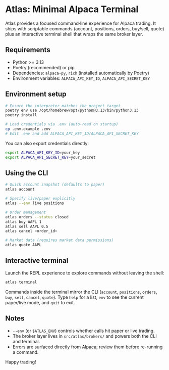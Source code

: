 # Atlas: Minimal Alpaca Terminal

Atlas provides a focused command‑line experience for Alpaca trading. It ships with
scriptable commands (account, positions, orders, buy/sell, quote) plus an
interactive terminal shell that wraps the same broker layer.

## Requirements
- Python >= 3.13
- Poetry (recommended) or pip
- Dependencies: `alpaca-py`, `rich` (installed automatically by Poetry)
- Environment variables: `ALPACA_API_KEY_ID`, `ALPACA_API_SECRET_KEY`

## Environment setup
```bash
# Ensure the interpreter matches the project target
poetry env use /opt/homebrew/opt/python@3.13/bin/python3.13
poetry install

# Load credentials via .env (auto-read on startup)
cp .env.example .env
# Edit .env and add ALPACA_API_KEY_ID/ALPACA_API_SECRET_KEY
```

You can also export credentials directly:
```bash
export ALPACA_API_KEY_ID=your_key
export ALPACA_API_SECRET_KEY=your_secret
```

## Using the CLI
```bash
# Quick account snapshot (defaults to paper)
atlas account

# Specify live/paper explicitly
atlas --env live positions

# Order management
atlas orders --status closed
atlas buy AAPL 1
atlas sell AAPL 0.5
atlas cancel <order_id>

# Market data (requires market data permissions)
atlas quote AAPL
```

## Interactive terminal
Launch the REPL experience to explore commands without leaving the shell:
```bash
atlas terminal
```
Commands inside the terminal mirror the CLI (`account`, `positions`, `orders`,
`buy`, `sell`, `cancel`, `quote`). Type `help` for a list, `env` to see the
current paper/live mode, and `quit` to exit.

## Notes
- `--env` (or `$ATLAS_ENV`) controls whether calls hit paper or live trading.
- The broker layer lives in `src/atlas/brokers/` and powers both the CLI and
  terminal.
- Errors are surfaced directly from Alpaca; review them before re-running a
  command.

Happy trading!
